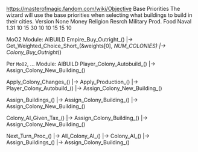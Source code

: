 








https://masterofmagic.fandom.com/wiki/Objective
Base Priorities
The wizard will use the base priorities when selecting what buildings to build in their cities.
Version	None	Money	Religion	Resrch	Military	Prod.	Food	Naval
1.31	10	15	30	10	10	15	15	10




MoO2
    Module: AIBUILD
        Empire_Buy_Outright_()
            |-> Get_Weighted_Choice_Short_(&weights[0], _NUM_COLONIES)
            |-> Colony_Buy_Outright_()

Per `MoO2`, ...
    Module: AIBUILD
        Player_Colony_Autobuild_()
            |->  Assign_Colony_New_Building_()

Apply_Colony_Changes_()
    |-> Apply_Production_()
        |-> Player_Colony_Autobuild_()
            |->  Assign_Colony_New_Building_()

Assign_Buildings_()
    |-> Assign_Colony_Building_()
        |->  Assign_Colony_New_Building_()

Colony_AI_Given_Tax_()
    |-> Assign_Colony_Building_()
        |->  Assign_Colony_New_Building_()

Next_Turn_Proc_()
    |-> All_Colony_AI_()
        |-> Colony_AI_()
            |-> Assign_Buildings_()
                |-> Assign_Colony_Building_()

